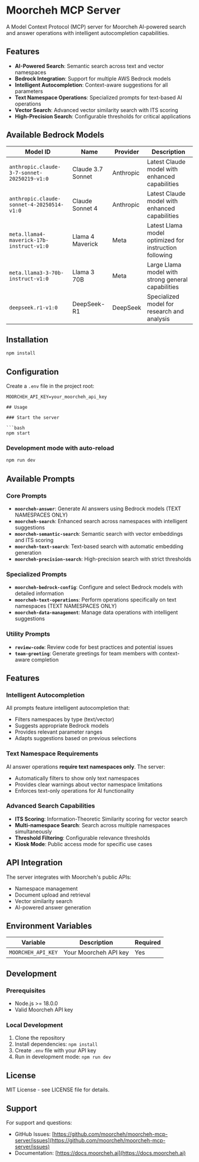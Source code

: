 # Moorcheh MCP Server

A Model Context Protocol (MCP) server for Moorcheh AI-powered search and answer operations with intelligent autocompletion capabilities.

## Features

- **AI-Powered Search**: Semantic search across text and vector namespaces
- **Bedrock Integration**: Support for multiple AWS Bedrock models
- **Intelligent Autocompletion**: Context-aware suggestions for all parameters
- **Text Namespace Operations**: Specialized prompts for text-based AI operations
- **Vector Search**: Advanced vector similarity search with ITS scoring
- **High-Precision Search**: Configurable thresholds for critical applications

## Available Bedrock Models

| Model ID | Name | Provider | Description |
|----------|------|----------|-------------|
| `anthropic.claude-3-7-sonnet-20250219-v1:0` | Claude 3.7 Sonnet | Anthropic | Latest Claude model with enhanced capabilities |
| `anthropic.claude-sonnet-4-20250514-v1:0` | Claude Sonnet 4 | Anthropic | Latest Claude model with enhanced capabilities |
| `meta.llama4-maverick-17b-instruct-v1:0` | Llama 4 Maverick | Meta | Latest Llama model optimized for instruction following |
| `meta.llama3-3-70b-instruct-v1:0` | Llama 3 70B | Meta | Large Llama model with strong general capabilities |
| `deepseek.r1-v1:0` | DeepSeek-R1 | DeepSeek | Specialized model for research and analysis |

## Installation

```bash
npm install
```

## Configuration

Create a `.env` file in the project root:

```env
MOORCHEH_API_KEY=your_moorcheh_api_key

## Usage

### Start the server

```bash
npm start
```

### Development mode with auto-reload

```bash
npm run dev
```

## Available Prompts

### Core Prompts

- **`moorcheh-answer`**: Generate AI answers using Bedrock models (TEXT NAMESPACES ONLY)
- **`moorcheh-search`**: Enhanced search across namespaces with intelligent suggestions
- **`moorcheh-semantic-search`**: Semantic search with vector embeddings and ITS scoring
- **`moorcheh-text-search`**: Text-based search with automatic embedding generation
- **`moorcheh-precision-search`**: High-precision search with strict thresholds

### Specialized Prompts

- **`moorcheh-bedrock-config`**: Configure and select Bedrock models with detailed information
- **`moorcheh-text-operations`**: Perform operations specifically on text namespaces (TEXT NAMESPACES ONLY)
- **`moorcheh-data-management`**: Manage data operations with intelligent suggestions

### Utility Prompts

- **`review-code`**: Review code for best practices and potential issues
- **`team-greeting`**: Generate greetings for team members with context-aware completion

## Features

### Intelligent Autocompletion

All prompts feature intelligent autocompletion that:
- Filters namespaces by type (text/vector)
- Suggests appropriate Bedrock models
- Provides relevant parameter ranges
- Adapts suggestions based on previous selections

### Text Namespace Requirements

AI answer operations **require text namespaces only**. The server:
- Automatically filters to show only text namespaces
- Provides clear warnings about vector namespace limitations
- Enforces text-only operations for AI functionality

### Advanced Search Capabilities

- **ITS Scoring**: Information-Theoretic Similarity scoring for vector search
- **Multi-namespace Search**: Search across multiple namespaces simultaneously
- **Threshold Filtering**: Configurable relevance thresholds
- **Kiosk Mode**: Public access mode for specific use cases

## API Integration

The server integrates with Moorcheh's public APIs:
- Namespace management
- Document upload and retrieval
- Vector similarity search
- AI-powered answer generation

## Environment Variables

| Variable | Description | Required |
|----------|-------------|----------|
| `MOORCHEH_API_KEY` | Your Moorcheh API key | Yes |

## Development

### Prerequisites

- Node.js >= 18.0.0
- Valid Moorcheh API key

### Local Development

1. Clone the repository
2. Install dependencies: `npm install`
3. Create `.env` file with your API key
4. Run in development mode: `npm run dev`

## License

MIT License - see LICENSE file for details.

## Support

For support and questions:
- GitHub Issues: [https://github.com/moorcheh/moorcheh-mcp-server/issues](https://github.com/moorcheh/moorcheh-mcp-server/issues)
- Documentation: [https://docs.moorcheh.ai](https://docs.moorcheh.ai) 